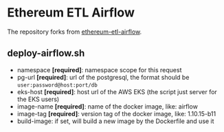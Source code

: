 # Ethereum ETL Airflow

The repository forks from [ethereum-etl-airflow](https://github.com/blockchain-etl/ethereum-etl-airflow).

## deploy-airflow.sh

- namespace **[required]**: namespace scope for this request
- pg-url **[required]**: url of the postgresql, the format should be `user:password@host:port/db`
- eks-host **[required]**: host url of the AWS EKS (the script just server for the EKS users)
- image-name **[required]**: name of the docker image, like: airflow
- image-tag **[required]**: version tag of the docker image, like: 1.10.15-b11
- build-image: if set, will build a new image by the Dockerfile and use it
